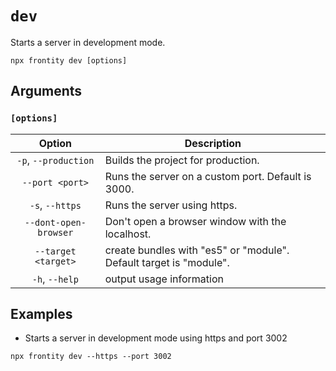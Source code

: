# `dev`

Starts a server in development mode.

```shell
npx frontity dev [options]
```

## Arguments

### **`[options]`**

|            Option            | Description                                                                                                                                  |
| :--------------------------: | -------------------------------------------------------------------------------------------------------------------------------------------- |
|       `-p`, `--production`       | Builds the project for production.                                                                          |
|        `--port <port>`         | Runs the server on a custom port. Default is 3000.                                                                                      |
|         `-s`, `--https`          | Runs the server using https. |
| `--dont-open-browser` | Don't open a browser window with the localhost.                                    |
|     `--target <target>`      | create bundles with "es5" or "module". Default target is "module".                                                                 |
| `-h`, `--help`  | output usage information                                                                                                             |

## Examples

- Starts a server in development mode using https and port 3002

```shell
npx frontity dev --https --port 3002
```

